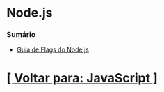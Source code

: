 # Node.js

### Sumário

<!--
- Introdução ao Node.js
- Módulos Nativos (Core)
- Módulos Internos
- NPM (Node Package Manager)
- Boas Práticas na Hora de Dar Upgrade na Versão do Node.js
- `module`
-->
- [Guia de Flags do Node.js](./1-node-js.md)

# [[ Voltar para: JavaScript ]](../javascript.md)